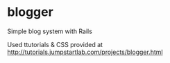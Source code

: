 # blogger
Simple blog system with Rails

Used ttutorials & CSS provided at http://tutorials.jumpstartlab.com/projects/blogger.html
